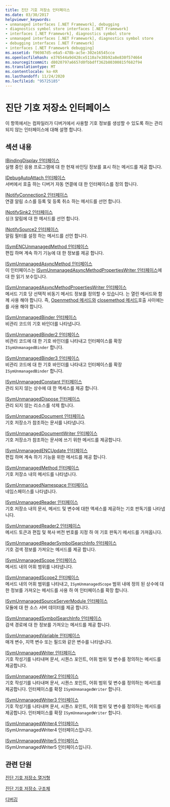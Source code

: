 ```yaml
---
title: 진단 기호 저장소 인터페이스
ms.date: 03/30/2017
helpviewer_keywords:
- unmanaged interfaces [.NET Framework], debugging
- diagnostics symbol store interfaces [.NET Framework]
- interfaces [.NET Framework], diagnostics symbol store
- unmanaged interfaces [.NET Framework], diagnostics symbol store
- debugging interfaces [.NET Framework]
- interfaces [.NET Framework debugging]
ms.assetid: f96987d5-e6a5-478b-ac5e-302e16545cce
ms.openlocfilehash: e376544a9d428ce5110a7e38b92a8e830f574664
ms.sourcegitcommit: d8020797a6657d0fbbdff362b80300815f682f94
ms.translationtype: MT
ms.contentlocale: ko-KR
ms.lasthandoff: 11/24/2020
ms.locfileid: "95725185"
---
```

# <a name="diagnostics-symbol-store-interfaces"></a>진단 기호 저장소 인터페이스

이 항목에서는 컴파일러가 디버거에서 사용할 기호 정보를 생성할 수 있도록 하는 관리 되지 않는 인터페이스에 대해 설명 합니다.  
  
## <a name="in-this-section"></a>섹션 내용  

 [IBindingDisplay 인터페이스](ibindingdisplay-interface.md)  
 실행 중인 응용 프로그램에 대 한 현재 바인딩 정보를 표시 하는 메서드를 제공 합니다.  
  
 [IDebugAutoAttach 인터페이스](idebugautoattach-interface.md)  
 서버에서 호출 하는 디버거 자동 연결에 대 한 인터페이스를 정의 합니다.  
  
 [INotifyConnection2 인터페이스](inotifyconnection2-interface.md)  
 연결 알림 소스를 등록 및 등록 취소 하는 메서드를 선언 합니다.  
  
 [INotifySink2 인터페이스](inotifysink2-interface.md)  
 싱크 알림에 대 한 메서드를 선언 합니다.  
  
 [INotifySource2 인터페이스](inotifysource2-interface.md)  
 알림 필터를 설정 하는 메서드를 선언 합니다.  
  
 [ISymENCUnmanagedMethod 인터페이스](isymencunmanagedmethod-interface.md)  
 편집 하며 계속 하기 기능에 대 한 정보를 제공 합니다.  
  
 [ISymUnmanagedAsyncMethod 인터페이스](isymunmanagedasyncmethod-interface.md)  
 이 인터페이스는 [ISymUnmanagedAsyncMethodPropertiesWriter 인터페이스](isymunmanagedasyncmethodpropertieswriter-interface.md)에 대 한 읽기 보수입니다.  
  
 [ISymUnmanagedAsyncMethodPropertiesWriter 인터페이스](isymunmanagedasyncmethodpropertieswriter-interface.md)  
 메서드 기호 당 선택적 비동기 메서드 정보를 정의할 수 있습니다. 는 열린 메서드와 함께 사용 해야 합니다. 즉, [Openmethod 메서드와](isymunmanagedwriter-openmethod-method.md) [closemethod 메서드](isymunmanagedwriter-closemethod-method.md)호출 사이에는를 사용 해야 합니다.  
  
 [ISymUnmanagedBinder 인터페이스](isymunmanagedbinder-interface.md)  
 비관리 코드의 기호 바인더를 나타냅니다.  
  
 [ISymUnmanagedBinder2 인터페이스](isymunmanagedbinder2-interface.md)  
 비관리 코드에 대 한 기호 바인더를 나타내고 인터페이스를 확장 `ISymUnmanagedBinder` 합니다.  
  
 [ISymUnmanagedBinder3 인터페이스](isymunmanagedbinder3-interface.md)  
 비관리 코드에 대 한 기호 바인더를 나타내고 인터페이스를 확장 `ISymUnmanagedBinder` 합니다.  
  
 [ISymUnmanagedConstant 인터페이스](isymunmanagedconstant-interface.md)  
 관리 되지 않는 상수에 대 한 액세스를 제공 합니다.  
  
 [ISymUnmanagedDispose 인터페이스](isymunmanageddispose-interface.md)  
 관리 되지 않는 리소스를 삭제 합니다.  
  
 [ISymUnmanagedDocument 인터페이스](isymunmanageddocument-interface.md)  
 기호 저장소가 참조하는 문서를 나타냅니다.  
  
 [ISymUnmanagedDocumentWriter 인터페이스](isymunmanageddocumentwriter-interface.md)  
 기호 저장소가 참조하는 문서에 쓰기 위한 메서드를 제공합니다.  
  
 [ISymUnmanagedENCUpdate 인터페이스](isymunmanagedencupdate-interface.md)  
 편집 하며 계속 하기 기능을 위한 메서드를 제공 합니다.  
  
 [ISymUnmanagedMethod 인터페이스](isymunmanagedmethod-interface.md)  
 기호 저장소 내의 메서드를 나타냅니다.  
  
 [ISymUnmanagedNamespace 인터페이스](isymunmanagednamespace-interface.md)  
 네임스페이스를 나타냅니다.  
  
 [ISymUnmanagedReader 인터페이스](isymunmanagedreader-interface.md)  
 기호 저장소 내의 문서, 메서드 및 변수에 대한 액세스를 제공하는 기호 판독기를 나타냅니다.  
  
 [ISymUnmanagedReader2 인터페이스](isymunmanagedreader2-interface.md)  
 메서드 토큰과 편집 및 복사 버전 번호를 지정 하 여 기호 판독기 메서드를 가져옵니다.  
  
 [ISymUnmanagedReaderSymbolSearchInfo 인터페이스](isymunmanagedreadersymbolsearchinfo-interface.md)  
 기호 검색 정보를 가져오는 메서드를 제공 합니다.  
  
 [ISymUnmanagedScope 인터페이스](isymunmanagedscope-interface.md)  
 메서드 내의 어휘 범위를 나타냅니다.  
  
 [ISymUnmanagedScope2 인터페이스](isymunmanagedscope2-interface.md)  
 메서드 내의 어휘 범위를 나타내고, `ISymUnmanagedScope` 범위 내에 정의 된 상수에 대 한 정보를 가져오는 메서드를 사용 하 여 인터페이스를 확장 합니다.  
  
 [ISymUnmanagedSourceServerModule 인터페이스](isymunmanagedsourceservermodule-interface.md)  
 모듈에 대 한 소스 서버 데이터를 제공 합니다.  
  
 [ISymUnmanagedSymbolSearchInfo 인터페이스](isymunmanagedsymbolsearchinfo-interface.md)  
 검색 경로에 대 한 정보를 가져오는 메서드를 제공 합니다.  
  
 [ISymUnmanagedVariable 인터페이스](isymunmanagedvariable-interface.md)  
 매개 변수, 지역 변수 또는 필드와 같은 변수를 나타냅니다.  
  
 [ISymUnmanagedWriter 인터페이스](isymunmanagedwriter-interface.md)  
 기호 작성기를 나타내며 문서, 시퀀스 포인트, 어휘 범위 및 변수를 정의하는 메서드를 제공합니다.  
  
 [ISymUnmanagedWriter2 인터페이스](isymunmanagedwriter2-interface.md)  
 기호 작성기를 나타내며 문서, 시퀀스 포인트, 어휘 범위 및 변수를 정의하는 메서드를 제공합니다. 인터페이스를 확장 `ISymUnmanagedWriter` 합니다.  
  
 [ISymUnmanagedWriter3 인터페이스](isymunmanagedwriter3-interface.md)  
 기호 작성기를 나타내며 문서, 시퀀스 포인트, 어휘 범위 및 변수를 정의하는 메서드를 제공합니다. 인터페이스를 확장 `ISymUnmanagedWriter` 합니다.  
  
 [ISymUnmanagedWriter4 인터페이스](isymunmanagedwriter4-interface.md)  
 ISymUnmanagedWriter4 인터페이스입니다.  
  
 [ISymUnmanagedWriter5 인터페이스](isymunmanagedwriter5-interface.md)  
 ISymUnmanagedWriter5 인터페이스입니다.  
  
## <a name="related-sections"></a>관련 단원  

 [진단 기호 저장소 열거형](diagnostics-symbol-store-enumerations.md)  
  
 [진단 기호 저장소 구조체](diagnostics-symbol-store-structures.md)  
  
 [디버깅](../debugging/index.md)
